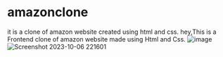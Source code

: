 # amazonclone
it is a clone of amazon website created using html and css.
hey,This is a Frontend clone of amazon website made using Html and Css.
![image](https://github.com/Kumar-s75/amazonclone/assets/124514078/e5d6b43e-60f7-4d37-95f1-3707dd622d2a)
![Screenshot 2023-10-06 221601](https://github.com/Kumar-s75/amazonclone/assets/124514078/6a571191-47ca-4fb2-b1c8-40ed9aa000ff)


